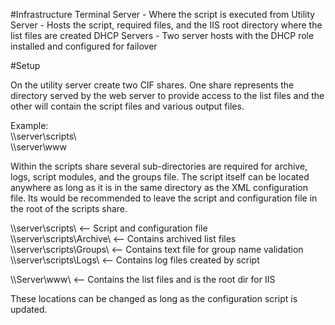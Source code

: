 #Infrastructure
Terminal Server - Where the script is executed from
Utility Server - Hosts the script, required files, and the IIS root directory where the list files are created
DHCP Servers - Two server hosts with the DHCP role installed and configured for failover

#Setup<br>

On the utility server create two CIF shares. One share represents the 
directory served by the web server to provide access to the list files
and the other will contain the script files and various output files. 

Example:<br>
\\\server\scripts\ <br>
\\\server\www <br>

Within the scripts share several sub-directories are required for archive,
logs, script modules, and the groups file. The script itself can be located
anywhere as long as it is in the same directory as the XML configuration 
file. Its would be recommended to leave the script and configuration file in 
the root of the scripts share.

\\\server\scripts\          <-- Script and configuration file<br>
\\\server\scripts\Archive\  <-- Contains archived list files<br> 
\\\server\scripts\Groups\   <-- Contains text file for group name validation<br>
\\\server\scripts\Logs\     <-- Contains log files created by script<br>
						
\\\Server\www\			  <-- Contains the list files and is the root dir for IIS<br>

These locations can be changed as long as the configuration script is updated.
